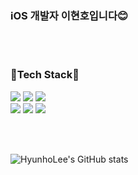 <h3>iOS 개발자 이현호입니다😊</h3>
<br><br>

<h3>🤖Tech Stack🤖</h3>
<p>
<img src="https://img.shields.io/badge/Swift-F05138?style=flat-square&logo=Swift&logoColor=white"/> <img src="https://img.shields.io/badge/UIkit-2396F3?style=flat-square&logo=UIkit&logoColor=white"/> <img src="https://img.shields.io/badge/Xcode-147EFB?style=flat-square&logo=Xcode&logoColor=white"/><br><img src="https://img.shields.io/badge/Firebase-FFCA28?style=flat-square&logo=Firebase&logoColor=white"/> <img src="https://img.shields.io/badge/ReactiveX-B7178C?style=flat-square&logo=ReactiveX&logoColor=white"/> <img src="https://img.shields.io/badge/Insomnia-4000BF?style=flat-square&logo=Insomnia&logoColor=white"/></br>
</p>  
<br><br>

![HyunhoLee's GitHub stats](https://github-readme-stats.vercel.app/api?username=dev-Skyler&show_icons=true&theme=dracula)

